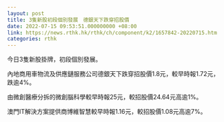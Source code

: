 ```yaml
---
layout: post
title: 3隻新股初段個別發展　德銀天下跌穿招股價
date: 2022-07-15 09:53:51.000000000 +08:00
link: https://news.rthk.hk/rthk/ch/component/k2/1657842-20220715.htm
categories: rthk
---
```


今日3隻新股掛牌，初段個別發展。

內地商用車物流及供應鏈服務公司德銀天下跌穿招股價1.8元，較早時報1.72元，跌逾4%。

由微創醫療分拆的微創腦科學較早時報25元，較招股價24.64元高逾1%。

澳門IT解決方案提供商博維智慧較早時報1.16元，較招股價1.08元高逾7%。
